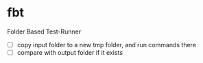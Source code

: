 # fbt
Folder Based Test-Runner

- [ ] copy input folder to a new tmp folder, and run commands there
- [ ] compare with output folder if it exists
